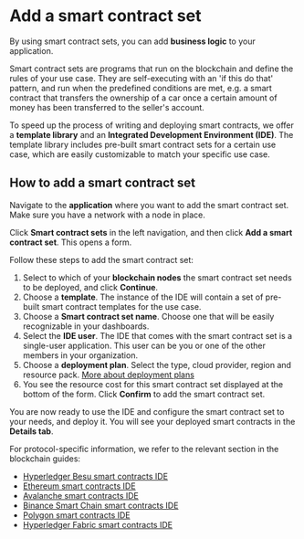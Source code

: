 # Add a smart contract set

By using smart contract sets, you can add **business logic** to your application.

Smart contract sets are programs that run on the blockchain and define the rules of your use case. They are self-executing with an 'if this do that' pattern, and run when the predefined conditions are met, e.g. a smart contract that transfers the ownership of a car once a certain amount of money has been transferred to the seller's account.

To speed up the process of writing and deploying smart contracts, we offer a **template library** and an **Integrated Development Environment (IDE)**. The template library includes pre-built smart contract sets for a certain use case, which are easily customizable to match your specific use case.

## How to add a smart contract set

Navigate to the **application** where you want to add the smart contract set. Make sure you have a network with a node in place.

Click **Smart contract sets** in the left navigation, and then click **Add a smart contract set**. This opens a form.

Follow these steps to add the smart contract set:

1. Select to which of your **blockchain nodes** the smart contract set needs to be deployed, and click **Continue**.
2. Choose a **template**. The instance of the IDE will contain a set of pre-built smart contract templates for the use case.
3. Choose a **Smart contract set name**. Choose one that will be easily recognizable in your dashboards.
4. Select the **IDE user**. The IDE that comes with the smart contract set is a single-user application. This user can be you or one of the other members in your organization.
5. Choose a **deployment plan**. Select the type, cloud provider, region and resource pack. [More about deployment plans](../launch-platform/managed-cloud-deployment/13_deployment-plans.md)
6. You see the resource cost for this smart contract set displayed at the bottom of the form. Click **Confirm** to add the smart contract set.

You are now ready to use the IDE and configure the smart contract set to your needs, and deploy it. You will see your deployed smart contracts in the **Details tab**.

For protocol-specific information, we refer to the relevant section in the blockchain guides:

- [Hyperledger Besu smart contracts IDE](../blockchain-guides/1_Hyperledger-Besu/6_enterprise-ethereum-integration-tools.md)
- [Ethereum smart contracts IDE](../blockchain-guides/0_Ethereum/5_ethereum-integration-tools.md)
- [Avalanche smart contracts IDE](../blockchain-guides/2_Avalanche/5_avalanche-integration-tools.md)
- [Binance Smart Chain smart contracts IDE](../blockchain-guides/3_Binance-Smart-Chain/5_binance-smart-chain-integration-tools.md)
- [Polygon smart contracts IDE](../blockchain-guides/4_Polygon/5_polygon-integration-tools.md)
- [Hyperledger Fabric smart contracts IDE](../blockchain-guides/5_Hyperledger-Fabric/6_hyperledger-fabric-integration-tools.md)
